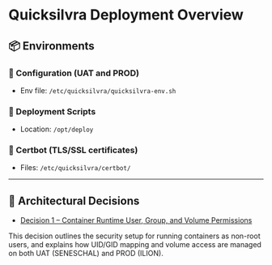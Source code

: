 # Quicksilvra Deployment Overview

## 📦 Environments

### 🔧 Configuration (UAT and PROD)
- Env file: `/etc/quicksilvra/quicksilvra-env.sh`

### 🚀 Deployment Scripts
- Location: `/opt/deploy`

### 🔐 Certbot (TLS/SSL certificates)
- Files: `/etc/quicksilvra/certbot/`

---

## 🧠 Architectural Decisions

- [Decision 1 – Container Runtime User, Group, and Volume Permissions](./Decisions/Decision1-ContainerRuntime-User-Group-VolumePermission.md)

This decision outlines the security setup for running containers as non-root users, and explains how UID/GID mapping and volume access are managed on both UAT (SENESCHAL) and PROD (ILION).
